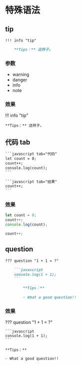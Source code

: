 # 特殊语法

## tip

```markdown
!!! info "tip"

    **Tips：** 这样子。
```

### 参数

* warning
* danger
* info
* note

### 效果

!!! info "tip"

    **Tips：** 这样子。



## 代码 tab

```markdown
​```javascript tab="代码"
let count = 0;
count++;
console.log(count);
​```

​```javascript tab="结果"
count++;
​```
```

### 效果

```javascript tab="代码"
let count = 0;
count++;
console.log(count);
```

```javascript tab="结果"
count++;
```

## question

```markdown
??? question "1 + 1 = ?"

    ​```javascript
    console.log(1 + 1);
    ​```

		**Tips：**
	
		- What a good question!!
```

### 效果

??? question "1 + 1 = ?"

    ```javascript
    console.log(1 + 1);
    ```
    
    **Tips：**
    
    - What a good question!!